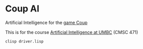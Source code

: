 # Coup AI
Artificial Intelligence for the [game Coup](https://boardgamegeek.com/boardgame/131357/coup)

This is for the course [Artificial Intelligence at UMBC](http://www.csee.umbc.edu/courses/undergraduate/471/fall15/01/) (CMSC 471)

```
clisp driver.lisp
```